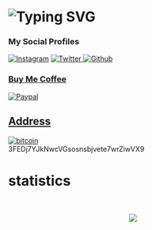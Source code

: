 
 <h1> 
<img
     src="https://readme-typing-svg.herokuapp.com?color=36BCF7FF&size=45&height=80&lines=Muhammed+rizad."
            alt="Typing SVG"/>                      
<h3>My Social Profiles</h3>
<p>
<a href="https://www.instagram.com/rizad__x96"><img alt="Instagram" src="https://img.shields.io/badge/rizad__x96-%2336465D.svg?&style=for-the-badge&logo=Instagram&logoColor=white"/></a>
<a href="https://twitter.com/rizad_x96"><img alt="Twitter" src="https://img.shields.io/badge/Twitter-%231DA1F2.svg?style=for-the-badge&logo=Twitter&logoColor=white"/>
<a href="https://github.com/riz4d"><img alt="Github" src="https://img.shields.io/badge/github-%23121011.svg?style=for-the-badge&logo=github&logoColor=white"/> 
</p>
 
<h3>Buy Me Coffee</h3>
 
 <a href="https://www.paypal.com/paypalme/rizadx96"><img alt="Paypal" src="https://img.shields.io/badge/Buy%20Me%20a%20Coffee-ffdd00?style=for-the-badge&logo=buy-me-a-coffee&logoColor=black"/>
 ## Address
<img alt="bitcoin" src="https://img.shields.io/badge/Bitcoin-000000?style=for-the-badge&logo=bitcoin&logoColor=white"/>
 <br><a>3FEDj7YJkNwcVGsosnsbjvete7wrZiwVX9 <a><br>

# statistics
<br>
<p align="center">
<img src="https://github-readme-stats.vercel.app/api?username=riz4d&theme=highcontrast" align="center">
</p>
